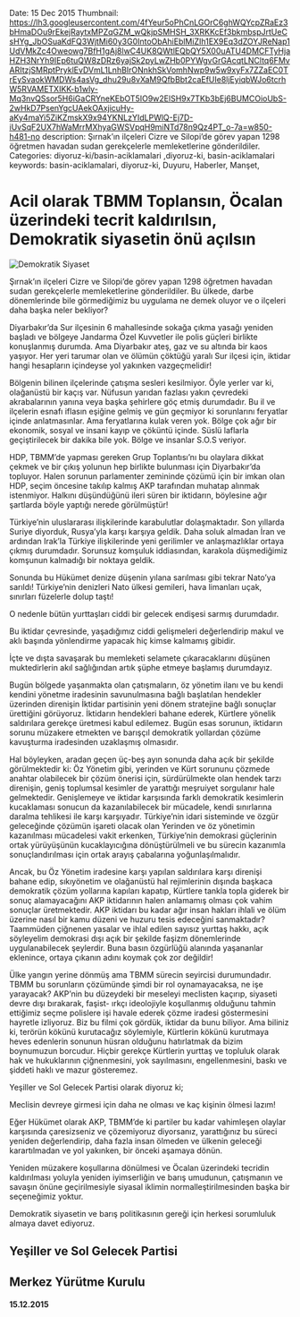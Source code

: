 Date: 15 Dec 2015
Thumbnail: https://lh3.googleusercontent.com/4fYeur5oPhCnLGOrC6ghWQYcpZRaEz3bHmaDOu9rEkejRaytxMPZqGZM_wQkjpSMHSH_3XRKKcEf3bkmbspJrtUeCsHYg_JbOSuaKdFQ3WjtMi60y3G0IntoObAhiEblMiZIh1EX9Eq3dZOYJReNap1UdVMkZc4Oweowg7BfH1gAj8lwC4UK8QWtlEQbQY5X00uATU4DMCFTyHjaHZH3NrYh9IEp6tuQW8zDRz6yajSk2pyLwZHb0PYWgvGrGAcqtLNCltq6FMvARItzjSMRptPryklEvDVmL1LnhBIrONnkhSkVomhNwp9w5w9xyFx7ZZaEC0TrEySvaokWMDWs4asVg_dhu29u8vXaM9QfbBbt2caEfUIe8ljEyiqbWJo6tcrhW5RVAMETXIKK-b1wly-Mq3nvQSsor5H6iGaCRYneKEbOT5IO9w2ElSH9x7TKb3bEj6BUMCOioUbS-2wHkD7PsenYgcUAekOAxjicuHy-aKy4maYi5ZiKZmskX9x94YKNLzYIdLPWlQ-Ej7D-iUvSqF2UX7hWaMrrMXhyaGWSVpqH9miNTd78n9Qz4PT_o-7a=w850-h481-no
description: Şırnak’ın ilçeleri Cizre ve Silopi’de görev yapan 1298 öğretmen havadan sudan gerekçelerle memleketlerine gönderildiler.
Categories: diyoruz-ki/basin-aciklamalari ,diyoruz-ki, basin-aciklamalari
keywords: basin-aciklamalari, diyoruz-ki, Duyuru, Haberler, Manşet, 


# Acil olarak TBMM Toplansın, Öcalan üzerindeki tecrit kaldırılsın, Demokratik siyasetin önü açılsın

![Demokratik Siyaset](https://lh3.googleusercontent.com/4fYeur5oPhCnLGOrC6ghWQYcpZRaEz3bHmaDOu9rEkejRaytxMPZqGZM_wQkjpSMHSH_3XRKKcEf3bkmbspJrtUeCsHYg_JbOSuaKdFQ3WjtMi60y3G0IntoObAhiEblMiZIh1EX9Eq3dZOYJReNap1UdVMkZc4Oweowg7BfH1gAj8lwC4UK8QWtlEQbQY5X00uATU4DMCFTyHjaHZH3NrYh9IEp6tuQW8zDRz6yajSk2pyLwZHb0PYWgvGrGAcqtLNCltq6FMvARItzjSMRptPryklEvDVmL1LnhBIrONnkhSkVomhNwp9w5w9xyFx7ZZaEC0TrEySvaokWMDWs4asVg_dhu29u8vXaM9QfbBbt2caEfUIe8ljEyiqbWJo6tcrhW5RVAMETXIKK-b1wly-Mq3nvQSsor5H6iGaCRYneKEbOT5IO9w2ElSH9x7TKb3bEj6BUMCOioUbS-2wHkD7PsenYgcUAekOAxjicuHy-aKy4maYi5ZiKZmskX9x94YKNLzYIdLPWlQ-Ej7D-iUvSqF2UX7hWaMrrMXhyaGWSVpqH9miNTd78n9Qz4PT_o-7a=w850-h481-no)

Şırnak’ın ilçeleri Cizre ve Silopi’de görev yapan 1298 öğretmen havadan sudan gerekçelerle memleketlerine gönderildiler. Bu ülkede, darbe dönemlerinde bile görmediğimiz bu uygulama ne demek oluyor ve o ilçeleri daha başka neler bekliyor?

Diyarbakır’da Sur ilçesinin 6 mahallesinde sokağa çıkma yasağı yeniden başladı ve bölgeye Jandarma Özel Kuvvetler ile polis güçleri birlikte konuşlanmış durumda. Ama Diyarbakır ateş, gaz ve su altında bir kaos yaşıyor. Her yeri tarumar olan ve ölümün çöktüğü yaralı Sur ilçesi için, iktidar hangi hesapların içindeyse yol yakınken vazgeçmelidir! 

Bölgenin bilinen ilçelerinde çatışma sesleri kesilmiyor. Öyle yerler var ki, olağanüstü bir kaçış var. Nüfusun yarıdan fazlası yakın çevredeki akrabalarının yanına veya başka şehirlere göç etmiş durumdadır. Bu il ve ilçelerin esnafı iflasın eşiğine gelmiş ve gün geçmiyor ki sorunlarını feryatlar içinde anlatmasınlar. Ama feryatlarına kulak veren yok.  Bölge çok ağır bir ekonomik, sosyal ve insani kayıp ve çöküntü içinde. Süslü laflarla geçiştirilecek bir dakika bile yok. Bölge ve insanlar S.O.S veriyor. 

HDP, TBMM’de yapması gereken Grup Toplantısı’nı bu olaylara dikkat çekmek ve bir çıkış yolunun hep birlikte bulunması için Diyarbakır’da topluyor. Halen sorunun parlamenter zemininde çözümü için bir imkan olan HDP, seçim öncesine takılıp kalmış AKP tarafından muhatap alınmak istenmiyor. Halkını düşündüğünü ileri süren bir iktidarın, böylesine ağır şartlarda böyle yaptığı nerede görülmüştür! 

Türkiye’nin uluslararası ilişkilerinde karabulutlar dolaşmaktadır. Son yıllarda Suriye diyorduk, Rusya’yla karşı karşıya geldik. Daha soluk almadan İran ve ardından Irak’la Türkiye ilişkilerinde yeni gerilimler ve anlaşmazlıklar ortaya çıkmış durumdadır.  Sorunsuz komşuluk iddiasından, karakola düşmediğimiz komşunun kalmadığı bir noktaya geldik.

Sonunda bu Hükümet denize düşenin yılana sarılması gibi tekrar Nato’ya sarıldı! Türkiye’nin denizleri Nato ülkesi gemileri, hava limanları uçak, sınırları füzelerle dolup taştı! 

O nedenle bütün yurttaşları ciddi bir gelecek endişesi sarmış durumdadır.

Bu iktidar çevresinde, yaşadığımız ciddi gelişmeleri değerlendirip makul ve aklı başında yönlendirme yapacak hiç kimse kalmamış gibidir.

İçte ve dışta savaşarak bu memleketi selamete çıkaracaklarını düşünen muktedirlerin akıl sağlığından artık şüphe etmeye başlamış durumdayız. 

Bugün bölgede yaşanmakta olan çatışmaların, öz yönetim ilanı ve bu kendi kendini yönetme iradesinin savunulmasına bağlı başlatılan hendekler üzerinden direnişin İktidar partisinin yeni dönem stratejine bağlı sonuçlar ürettiğini görüyoruz. İktidarın hendekleri bahane ederek, Kürtlere yönelik saldırılara gerekçe üretmesi kabul edilemez. Bugün esas sorunun, iktidarın sorunu müzakere etmekten ve barışçıl demokratik yollardan çözüme kavuşturma iradesinden uzaklaşmış olmasıdır.
 
Hal böyleyken, aradan geçen üç-beş ayın sonunda daha açık bir şekilde görülmektedir ki: Öz Yönetim gibi, yerinden ve Kürt sorununu çözmede anahtar olabilecek bir çözüm önerisi için, sürdürülmekte olan hendek tarzı direnişin, geniş toplumsal kesimler de yarattığı meşruiyet sorgulanır hale gelmektedir. Genişlemeye ve iktidar karşısında farklı demokratik kesimlerin kucaklaması sonucun da kazanılabilecek bir mücadele, kendi sınırlarına daralma tehlikesi ile karşı karşıyadır. Türkiye’nin idari sisteminde ve özgür geleceğinde çözümün işareti olacak olan Yerinden ve öz yönetimin kazanılması mücadelesi vakit erkenken, Türkiye’nin demokrasi güçlerinin ortak yürüyüşünün kucaklayıcığına dönüştürülmeli ve bu sürecin kazanımla sonuçlandırılması için ortak arayış çabalarına yoğunlaşılmalıdır.

Ancak, bu Öz Yönetim iradesine karşı yapılan saldırılara karşı direnişi bahane edip, sıkıyönetim ve olağanüstü hal rejimlerinin dışında başkaca demokratik çözüm yollarına kapıları kapatıp, Kürtlere tankla topla giderek bir sonuç alamayacağını AKP iktidarının halen anlamamış olması çok vahim sonuçlar üretmektedir.  AKP iktidarı bu kadar ağır insan hakları ihlali ve ölüm üzerine nasıl bir kamu düzeni ve huzuru tesis edeceğini sanmaktadır? Taammüden çiğnenen yasalar ve ihlal edilen sayısız yurttaş hakkı, açık söyleyelim demokrasi dışı açık bir şekilde faşizm dönemlerinde uygulanabilecek şeylerdir. Buna basın özgürlüğü alanında yaşananlar eklenince, ortaya çıkanın adını koymak çok zor değildir! 

Ülke yangın yerine dönmüş ama TBMM sürecin seyircisi durumundadır. TBMM bu sorunların çözümünde şimdi bir rol oynamayacaksa, ne işe yarayacak? AKP’nin bu düzeydeki bir meseleyi  meclisten kaçırıp, siyaseti devre dışı bırakarak,  faşist- ırkçı ideolojiyle koşullanmış olduğunu tahmin ettiğimiz seçme polislere işi havale ederek çözme iradesi göstermesini hayretle izliyoruz.
 Biz bu filmi çok gördük, iktidar da bunu biliyor. Ama biliniz ki, terörün kökünü kurutacağız söylemiyle, Kürtlerin kökünü kurutmaya heves edenlerin sonunun hüsran olduğunu hatırlatmak da bizim boynumuzun borcudur. Hiçbir gerekçe Kürtlerin yurttaş ve topluluk olarak hak ve hukuklarının çiğnenmesini, yok sayılmasını, engellenmesini, baskı ve şiddeti haklı ve mazur gösteremez. 

Yeşiller ve Sol Gelecek Partisi olarak diyoruz ki;

Meclisin devreye girmesi için daha ne olması ve kaç kişinin ölmesi lazım!

Eğer Hükümet olarak AKP, TBMM’de ki partiler bu kadar vahimleşen olaylar karşısında çaresizseniz ve çözemiyoruz diyorsanız, yarattığınız bu süreci yeniden değerlendirip, daha fazla insan ölmeden ve ülkenin geleceği karartılmadan ve yol yakınken, bir önceki aşamaya dönün. 

Yeniden müzakere koşullarına dönülmesi ve Öcalan üzerindeki tecridin kaldırılması yoluyla yeniden iyimserliğin ve barış umudunun, çatışmanın ve savaşın önüne geçirilmesiyle siyasal iklimin normalleştirilmesinden başka bir seçeneğimiz yoktur.

Demokratik siyasetin ve barış politikasının gereği için herkesi sorumluluk almaya davet ediyoruz.


## Yeşiller ve Sol Gelecek Partisi 
## Merkez Yürütme Kurulu
#### 15.12.2015
